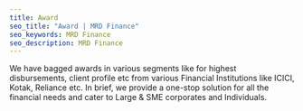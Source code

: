 ```yaml
---
title: Award
seo_title: "Award | MRD Finance"
seo_keywords: MRD Finance
seo_description: MRD Finance
---
```

We have bagged awards in various segments like for highest disbursements, client profile etc from various Financial Institutions like ICICI, Kotak, Reliance etc.
In brief, we provide a one-stop solution for all the financial needs and cater to Large & SME corporates and Individuals.
